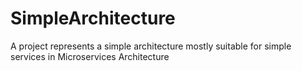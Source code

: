 # SimpleArchitecture
A project represents a simple architecture mostly suitable for simple services in Microservices Architecture
